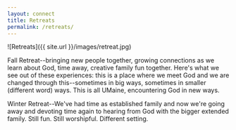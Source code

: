 ```yaml
---
layout: connect
title: Retreats
permalink: /retreats/
---
```


![Retreats]({{ site.url }}/images/retreat.jpg)

Fall Retreat--bringing new people together, growing connections as we learn about God, time away, creative family fun together. Here's what we see out of these experiences: this is a place where we meet God and we are changed through this--sometimes in big ways, sometimes in smaller (different word) ways. This is all UMaine, encountering God in new ways.

Winter Retreat--We've had time as established family and now we're going away and devoting time again to hearing from God with the bigger extended family. Still fun. Still worshipful. Different setting.
